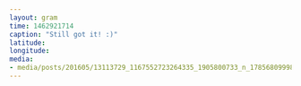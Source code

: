 ```yaml
---
layout: gram
time: 1462921714
caption: "Still got it! :)"
latitude: 
longitude: 
media:
- media/posts/201605/13113729_1167552723264335_1905800733_n_17856809998026213.jpg
---
```

